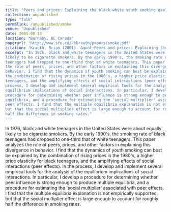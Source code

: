 ```yaml
---
title: "Peers and prices: Explaining the black-white youth smoking gap"
collection: unpublished
type: "Talk"
permalink: /unpublished/smoke
venue: 'Unpublished'
date: 2001-08-10
location: "Burnaby, BC Canada"
paperurl: 'http://www.sfu.ca/~bkrauth/papers/smoke.pdf'
citation: 'Krauth, Brian (2001). &quot;Peers and prices: Explaining the black-white youth smoking gap.&quot; <i>Working paper</i>.'
excerpt: "In 1976, black and white teenagers in the United States were about equally
likely to be cigarette smokers. By the early 1990's, the smoking rate of black
teenagers had dropped to one-third that of white teenagers. This paper analyzes
the role of peers, prices, and other factors in explaining this divergence in
behavior. I find that the dynamics of youth smoking can best be explained by
the combination of rising prices in the 1980's, a higher price elasticity for black
teenagers, and the amplifying effects of social interactions (peer effects). In the
process, I develop and implement several empirical tools for the analysis of the
equilibrium implications of social interactions. In particular, I develop a
procedure for determining whether peer influence is strong enough to produce multiple
equilibria, and a procedure for estimating the 'social multiplier' associated with
peer effects. I find that the multiple equilibria explanation is not empirically supported,
but that the social multiplier effect is large enough to account for roughly
half the difference in smoking rates."
---
```


In 1976, black and white teenagers in the United States were about equally
likely to be cigarette smokers. By the early 1990's, the smoking rate of black
teenagers had dropped to one-third that of white teenagers. This paper analyzes
the role of peers, prices, and other factors in explaining this divergence in
behavior. I find that the dynamics of youth smoking can best be explained by
the combination of rising prices in the 1980's, a higher price elasticity for black
teenagers, and the amplifying effects of social interactions (peer effects). In the
process, I develop and implement several empirical tools for the analysis of the
equilibrium implications of social interactions. In particular, I develop a
procedure for determining whether peer influence is strong enough to produce multiple
equilibria, and a procedure for estimating the 'social multiplier' associated with
peer effects. I find that the multiple equilibria explanation is not empirically supported,
but that the social multiplier effect is large enough to account for roughly
half the difference in smoking rates.
